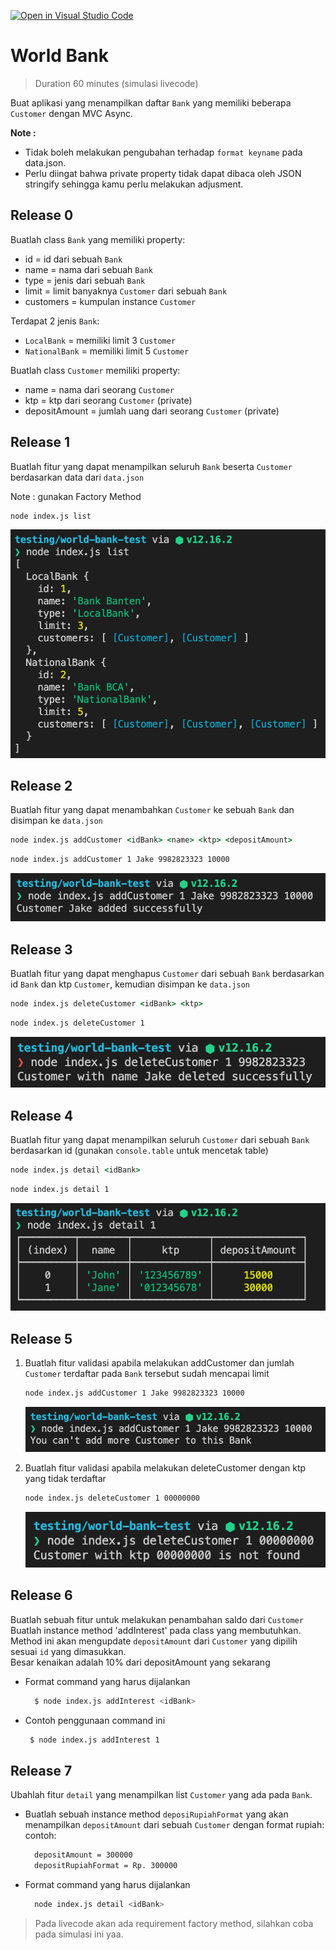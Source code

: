 [![Open in Visual Studio Code](https://classroom.github.com/assets/open-in-vscode-718a45dd9cf7e7f842a935f5ebbe5719a5e09af4491e668f4dbf3b35d5cca122.svg)](https://classroom.github.com/online_ide?assignment_repo_id=12277143&assignment_repo_type=AssignmentRepo)
# World Bank

> Duration 60 minutes (simulasi livecode)

Buat aplikasi yang menampilkan daftar `Bank` yang memiliki beberapa `Customer` dengan MVC Async.

**Note :**   
- Tidak boleh melakukan pengubahan terhadap `format keyname` pada data.json.
- Perlu diingat bahwa private property tidak dapat dibaca oleh JSON stringify sehingga kamu perlu melakukan adjusment.

## Release 0

Buatlah class `Bank` yang memiliki property:

- id = id dari sebuah `Bank`
- name = nama dari sebuah `Bank`
- type = jenis dari sebuah `Bank`
- limit = limit banyaknya `Customer` dari sebuah `Bank`
- customers = kumpulan instance `Customer`

Terdapat 2 jenis `Bank`:

- `LocalBank` = memiliki limit 3 `Customer`
- `NationalBank` = memiliki limit 5 `Customer`

Buatlah class `Customer` memiliki property:

- name = nama dari seorang `Customer`
- ktp = ktp dari seorang `Customer` (private)
- depositAmount = jumlah uang dari seorang `Customer` (private)

## Release 1

Buatlah fitur yang dapat menampilkan seluruh `Bank` beserta `Customer` berdasarkan data dari `data.json`

Note : gunakan Factory Method 

```cmd
node index.js list
```

<img src="./assets/list.png">

## Release 2

Buatlah fitur yang dapat menambahkan `Customer` ke sebuah `Bank` dan disimpan ke `data.json`

```cmd
node index.js addCustomer <idBank> <name> <ktp> <depositAmount>
```

```cmd
node index.js addCustomer 1 Jake 9982823323 10000
```

<img src="./assets/addCustomer.png">

## Release 3

Buatlah fitur yang dapat menghapus `Customer` dari sebuah `Bank` berdasarkan id `Bank` dan ktp `Customer`, kemudian disimpan ke `data.json`

```cmd
node index.js deleteCustomer <idBank> <ktp>
```

```cmd
node index.js deleteCustomer 1 
```

<img src="./assets/deleteCustomer.png">

## Release 4

Buatlah fitur yang dapat menampilkan seluruh `Customer` dari sebuah `Bank` berdasarkan id (gunakan `console.table` untuk mencetak table)

```cmd
node index.js detail <idBank>
```

```cmd
node index.js detail 1
```

<img src="./assets/detail.png">

## Release 5

1. Buatlah fitur validasi apabila melakukan addCustomer dan jumlah `Customer` terdaftar pada `Bank` tersebut sudah mencapai limit

   ```cmd
   node index.js addCustomer 1 Jake 9982823323 10000
   ```

   <img src="./assets/validation-addCustomer.png">
2. Buatlah fitur validasi apabila melakukan deleteCustomer dengan ktp yang tidak terdaftar

   ```cmd
   node index.js deleteCustomer 1 00000000
   ```

   <img src="./assets/validation-deleteCustomer.png">


## Release 6

Buatlah sebuah fitur untuk melakukan penambahan saldo dari `Customer`
Buatlah instance method 'addInterest' pada class yang membutuhkan.\
Method ini akan mengupdate `depositAmount` dari `Customer` yang dipilih sesuai `id` yang dimasukkan.\
Besar kenaikan adalah 10% dari depositAmount yang sekarang

- Format command yang harus dijalankan
  ```bash
    $ node index.js addInterest <idBank>
  ```

- Contoh penggunaan command ini

  ```bash
   $ node index.js addInterest 1
  ```


## Release 7

Ubahlah fitur `detail` yang menampilkan list `Customer` yang ada pada `Bank`.

- Buatlah sebuah instance method `deposiRupiahFormat` yang akan menampilkan `depositAmount` dari sebuah `Customer` dengan format rupiah:
  contoh:
  ```txt
    depositAmount = 300000
    depositRupiahFormat = Rp. 300000
  ```
- Format command yang harus dijalankan
  ```bash
    node index.js detail <idBank>
  ```

> Pada livecode akan ada requirement factory method, silahkan coba pada simulasi ini yaa.
